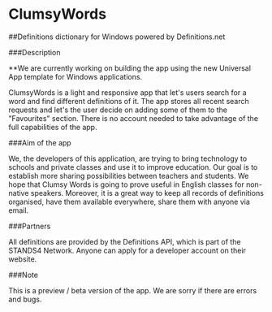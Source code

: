 ClumsyWords
===========

##Definitions dictionary for Windows powered by Definitions.net

###Description

**We are currently working on building the app using the new Universal App template for Windows applications.

ClumsyWords is a light and responsive app that let's users search for a word and find different definitions of it. The app stores all recent search requests and let's the user decide on adding some of them to the "Favourites" section. There is no account needed to take advantage of the full capabilities of the app.

###Aim of the app

We, the developers of this application, are trying to bring technology to schools and private classes and use it to improve education. Our goal is to establish more sharing possibilities between teachers and students. We hope that Clumsy Words is going to prove useful in English classes for non-native speakers. Moreover, it is a great way to keep all records of definitions organised, have them available everywhere, share them with anyone via email.

###Partners

All definitions are provided by the Definitions API, which is part of the STANDS4 Network. Anyone can apply for a developer account on their website.

###Note

This is a preview / beta version of the app. We are sorry if there are errors and bugs.
